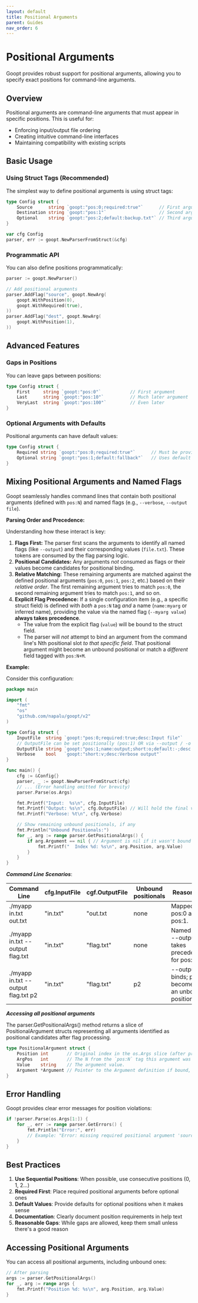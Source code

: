 ```yaml
---
layout: default
title: Positional Arguments
parent: Guides
nav_order: 6
---
```


# Positional Arguments

Goopt provides robust support for positional arguments, allowing you to specify exact positions for command-line arguments.

## Overview

Positional arguments are command-line arguments that must appear in specific positions. This is useful for:
- Enforcing input/output file ordering
- Creating intuitive command-line interfaces
- Maintaining compatibility with existing scripts

## Basic Usage

### Using Struct Tags (Recommended)

The simplest way to define positional arguments is using struct tags:

```go
type Config struct {
    Source      string `goopt:"pos:0;required:true"`      // First argument
    Destination string `goopt:"pos:1"`                    // Second argument
    Optional    string `goopt:"pos:2;default:backup.txt"` // Third argument with default
}

var cfg Config
parser, err := goopt.NewParserFromStruct(&cfg)
```

### Programmatic API

You can also define positions programmatically:

```go
parser := goopt.NewParser()

// Add positional arguments
parser.AddFlag("source", goopt.NewArg(
    goopt.WithPosition(0),
    goopt.WithRequired(true),
))
parser.AddFlag("dest", goopt.NewArg(
    goopt.WithPosition(1),
))
```

## Advanced Features

### Gaps in Positions

You can leave gaps between positions:

```go
type Config struct {
    First     string `goopt:"pos:0"`           // First argument
    Last      string `goopt:"pos:10"`          // Much later argument
    VeryLast  string `goopt:"pos:100"`         // Even later
}
```

### Optional Arguments with Defaults

Positional arguments can have default values:

```go
type Config struct {
    Required string `goopt:"pos:0;required:true"`      // Must be provided
    Optional string `goopt:"pos:1;default:fallback"`   // Uses default if missing
}
```

## Mixing Positional Arguments and Named Flags

Goopt seamlessly handles command lines that contain both positional arguments (defined with `pos:N`) and named flags (e.g., `--verbose`, `--output file`).

**Parsing Order and Precedence:**

Understanding how these interact is key:

1.  **Flags First:** The parser first scans the arguments to identify all named flags (like `--output`) and their corresponding values (`file.txt`). These tokens are consumed by the flag parsing logic.
2.  **Positional Candidates:** Any arguments *not* consumed as flags or their values become candidates for positional binding.
3.  **Relative Matching:** These remaining arguments are matched against the defined positional arguments (`pos:0`, `pos:1`, `pos:2`, etc.) based on their *relative order*. The first remaining argument tries to match `pos:0`, the second remaining argument tries to match `pos:1`, and so on.
4.  **Explicit Flag Precedence:** If a single configuration item (e.g., a specific struct field) is defined with *both* a `pos:N` tag *and* a name (`name:myarg` or inferred name), providing the value via the named flag (`--myarg value`) **always takes precedence**.
    *   The value from the explicit flag (`value`) will be bound to the struct field.
    *   The parser will *not* attempt to bind an argument from the command line's Nth positional slot *to that specific field*. That positional argument might become an unbound positional or match a *different* field tagged with `pos:N+M`.

**Example:**

Consider this configuration:

```go
package main

import (
	"fmt"
	"os"
	"github.com/napalu/goopt/v2"
)

type Config struct {
	InputFile  string `goopt:"pos:0;required:true;desc:Input file"`
	// OutputFile can be set positionally (pos:1) OR via --output / -o
	OutputFile string `goopt:"pos:1;name:output;short:o;default:-;desc:Output file ('-' for stdout)"`
	Verbose    bool   `goopt:"short:v;desc:Verbose output"`
}

func main() {
	cfg := &Config{}
	parser, _ := goopt.NewParserFromStruct(cfg)
	// ... (Error handling omitted for brevity)
	parser.Parse(os.Args)

	fmt.Printf("Input:  %s\n", cfg.InputFile)
	fmt.Printf("Output: %s\n", cfg.OutputFile) // Will hold the final value
	fmt.Printf("Verbose: %t\n", cfg.Verbose)

	// Show remaining unbound positionals, if any
	fmt.Println("Unbound Positionals:")
	for _, arg := range parser.GetPositionalArgs() {
		if arg.Argument == nil { // Argument is nil if it wasn't bound to a pos:N field
			fmt.Printf("  Index %d: %s\n", arg.Position, arg.Value)
		}
	}
}
```

***Command Line Scenarios***:

| Command Line                        | cfg.InputFile | cgf.OutputFile | Unbound positionals | Reasoning                                        |
|-------------------------------------|---------------|----------------|---------------------|--------------------------------------------------|
| ./myapp in.txt out.txt              | "in.txt"      | "out.txt       | none                | Mapped by pos:0 and pos:1.                       | 
| ./myapp in.txt --output flag.txt	   | "in.txt"      | "flag.txt"     | none                | Named flag --output takes precedence for pos:1   |
| ./myapp in.txt --output flag.txt p2 | "in.txt"      | "flag.txt"     | p2                  | --output binds; p2 becomes an unbound positional |


***Accessing all positional arguments***

The parser.GetPositionalArgs() method returns a slice of PositionalArgument structs representing all arguments identified as positional candidates after flag processing.

```go
type PositionalArgument struct {
    Position int       // Original index in the os.Args slice (after program name).
    ArgPos   int       // The N from the `pos:N` tag this argument was bound to (or relative index if unbound).
    Value    string    // The argument value.
    Argument *Argument // Pointer to the Argument definition if bound, otherwise nil.
}
```
## Error Handling

Goopt provides clear error messages for position violations:

```go
if !parser.Parse(os.Args[1:]) {
    for _, err := range parser.GetErrors() {
        fmt.Println("Error:", err)
        // Example: "Error: missing required positional argument 'source' at position 0"
    }
}
```

## Best Practices

1. **Use Sequential Positions**: When possible, use consecutive positions (0, 1, 2...)
2. **Required First**: Place required positional arguments before optional ones
3. **Default Values**: Provide defaults for optional positions when it makes sense
4. **Documentation**: Clearly document position requirements in help text
5. **Reasonable Gaps**: While gaps are allowed, keep them small unless there's a good reason

## Accessing Positional Arguments

You can access all positional arguments, including unbound ones:

```go
// After parsing
args := parser.GetPositionalArgs()
for _, arg := range args {
    fmt.Printf("Position %d: %s\n", arg.Position, arg.Value)
}
```
